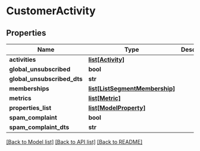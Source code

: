 # CustomerActivity

## Properties
Name | Type | Description | Notes
------------ | ------------- | ------------- | -------------
**activities** | [**list[Activity]**](Activity.md) |  | [optional] 
**global_unsubscribed** | **bool** |  | [optional] 
**global_unsubscribed_dts** | **str** |  | [optional] 
**memberships** | [**list[ListSegmentMembership]**](ListSegmentMembership.md) |  | [optional] 
**metrics** | [**list[Metric]**](Metric.md) |  | [optional] 
**properties_list** | [**list[ModelProperty]**](ModelProperty.md) |  | [optional] 
**spam_complaint** | **bool** |  | [optional] 
**spam_complaint_dts** | **str** |  | [optional] 

[[Back to Model list]](../README.md#documentation-for-models) [[Back to API list]](../README.md#documentation-for-api-endpoints) [[Back to README]](../README.md)


